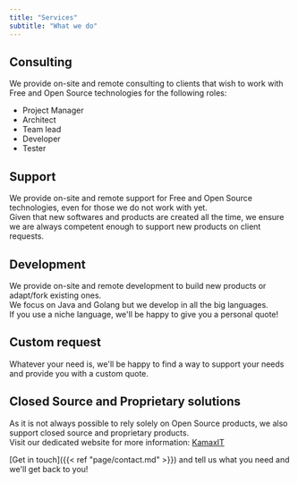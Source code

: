 ```yaml
---
title: "Services"
subtitle: "What we do"
---
```

## Consulting
We provide on-site and remote consulting to clients that wish to work with Free and Open Source technologies for the following roles:

- Project Manager
- Architect
- Team lead
- Developer
- Tester

## Support
We provide on-site and remote support for Free and Open Source technologies, even for those we do not work with yet.  
Given that new softwares and products are created all the time, we ensure we are always competent enough to support new products on client requests.

## Development
We provide on-site and remote development to build new products or adapt/fork existing ones.  
We focus on Java and Golang but we develop in all the big languages.  
If you use a niche language, we'll be happy to give you a personal quote!

## Custom request
Whatever your need is, we'll be happy to find a way to support your needs and provide you with a custom quote.  

## Closed Source and Proprietary solutions
As it is not always possible to rely solely on Open Source products, we also support closed source and proprietary products.  
Visit our dedicated website for more information: [KamaxIT](https://www.kamaxit.com/)

[Get in touch]({{< ref "page/contact.md" >}}) and tell us what you need and we'll get back to you!
